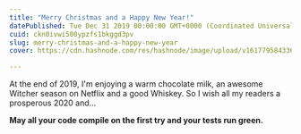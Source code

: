 ```yaml
---
title: "Merry Christmas and a Happy New Year!"
datePublished: Tue Dec 31 2019 00:00:00 GMT+0000 (Coordinated Universal Time)
cuid: ckn0ivwi500ypzfs1bkggd3pv
slug: merry-christmas-and-a-happy-new-year
cover: https://cdn.hashnode.com/res/hashnode/image/upload/v1617795843366/eiScZY3cD.jpeg

---
```



At the end of 2019, I'm enjoying a warm chocolate milk, an awesome Witcher season on Netflix and a good Whiskey. So I wish all my readers a prosperous 2020 and...

**May all your code compile on the first try and your tests run green.**
